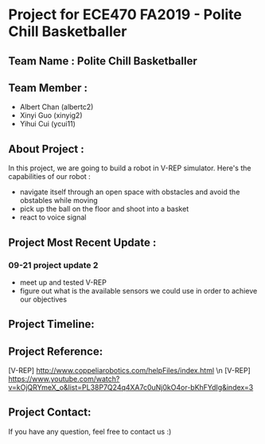 # Project for ECE470 FA2019 - Polite Chill Basketballer 

## Team Name : Polite Chill Basketballer  

## Team Member : 
* Albert Chan (albertc2)
* Xinyi Guo (xinyig2)
* Yihui Cui (ycui11)

## About Project :
In this project, we are going to build a robot in V-REP simulator. 
Here's the capabilities of our robot :
* navigate itself through an open space with obstacles and avoid the obstables while moving
* pick up the ball on the floor and shoot into a basket 
* react to voice signal 

## Project Most Recent Update :

### 09-21 project update 2 
* meet up and tested V-REP 
* figure out what is the available sensors we could use in order to achieve our objectives 

## Project Timeline:

## Project Reference:
[V-REP]  http://www.coppeliarobotics.com/helpFiles/index.html \n
[V-REP]  https://www.youtube.com/watch?v=kOjQRYmeX_o&list=PL38P7Q24q4XA7c0uNj0kO4or-bKhFYdIg&index=3 

## Project Contact:
If you have any question, feel free to contact us :) 
